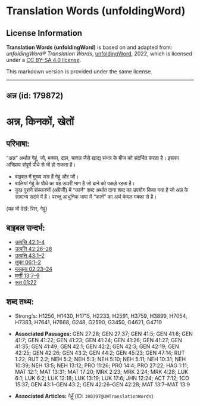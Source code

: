 # Translation Words (unfoldingWord)

## License Information

**Translation Words (unfoldingWord)** is based on and adapted from: _unfoldingWord® Translation Words_, [unfoldingWord](https://unfoldingword.org/utw), 2022, which is licensed under a [CC BY-SA 4.0 license](https://creativecommons.org/licenses/by-sa/4.0/legalcode.en).

This markdown version is provided under the same license.



--------------------------------

## अन्न (id: 179872)

अन्न, किनकों, खेतों
===================

परिभाषा:
--------

“अन्न” अर्थात गेहूं, जौ, मक्का, दाल, चावल जैसे खाद्य संयंत्र के बीज को संदर्भित करता है। इसका अभिप्राय संपूर्ण पौधे से भी हो सकता है।

* बाइबल में मुख्य अन्न हैं गेहूं और जौ।
* बालियां गेहूं के पौधे का वह ऊपरी भाग है जो दाने को पकड़े रहता है।
* कुछ पुराने संस्करणों (अंग्रेजी) में “कार्न” शब्द अर्थात दाना शब्द का उपयोग किया गया है जो अन्न के सामान्य सदंर्भ में है। परन्तु आधुनिक भाषा में “कार्न” का अर्थ केवल मक्का से है।

(यह भी देखें: सिर, गेहूं)

बाइबल सन्दर्भ:
--------------

* [उत्पत्ति 42:1–4](https://ref.ly/Gen42:1-Gen42:4)
* [उत्पत्ति 42:26–28](https://ref.ly/Gen42:26-Gen42:28)
* [उत्पत्ति 43:1–2](https://ref.ly/Gen43:1-Gen43:2)
* [लूका 06:1–2](https://ref.ly/Luke6:1-Luke6:2)
* [मरकुस 02:23–24](https://ref.ly/Mark2:23-Mark2:24)
* [मत्ती 13:7–9](https://ref.ly/Matt13:7-Matt13:9)
* [रूत 01:22](https://ref.ly/Ruth1:22)

शब्द तथ्य:
----------

* Strong's: H1250, H1430, H1715, H2233, H2591, H3759, H3899, H7054, H7383, H7641, H7668, G248, G2590, G3450, G4621, G4719

* **Associated Passages:** GEN 27:28; GEN 27:37; GEN 41:5; GEN 41:6; GEN 41:7; GEN 41:22; GEN 41:23; GEN 41:24; GEN 41:26; GEN 41:27; GEN 41:35; GEN 41:49; GEN 42:1; GEN 42:2; GEN 42:3; GEN 42:19; GEN 42:25; GEN 42:26; GEN 43:2; GEN 44:2; GEN 45:23; GEN 47:14; RUT 1:22; RUT 2:2; NEH 5:2; NEH 5:3; NEH 5:10; NEH 5:11; NEH 10:31; NEH 10:39; NEH 13:5; NEH 13:12; PRO 11:26; PRO 14:4; PRO 27:22; HAG 1:11; MAT 12:1; MAT 13:31; MAT 17:20; MRK 2:23; MRK 2:24; MRK 4:28; LUK 6:1; LUK 6:2; LUK 12:18; LUK 13:19; LUK 17:6; JHN 12:24; ACT 7:12; 1CO 15:37; GEN 43:1–GEN 43:2; GEN 42:26–GEN 42:28; MAT 13:7–MAT 13:9
* **Associated Articles:** गेहूँ (ID: `180397@UWTranslationWords`)

